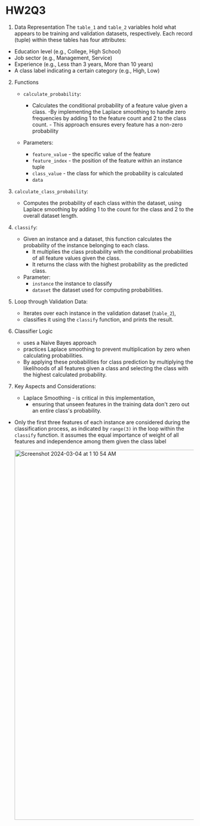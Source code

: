 # HW2Q3

1. Data Representation
The `table_1` and `table_2` variables hold what appears to be training and validation datasets, respectively. Each record (tuple) within these tables has four attributes:
- Education level (e.g., College, High School)
- Job sector (e.g., Management, Service)
- Experience (e.g., Less than 3 years, More than 10 years)
- A class label indicating a certain category (e.g., High, Low)

2. Functions
   - `calculate_probability`:
        - Calculates the conditional probability of a feature value given a class.
            -By implementing the Laplace smoothing to handle zero frequencies by adding 1 to the feature count and 2 to the class count.
               - This approach ensures every feature has a non-zero probability
          
   - Parameters:
     - `feature_value` - the specific value of the feature
     -  `feature_index` - the position of the feature within an instance tuple
     - `class_value` - the class for which the probability is calculated
     - `data` 
   
2. `calculate_class_probability`:
   - Computes the probability of each class within the dataset,
       using Laplace smoothing by adding 1 to the count for the class and 2 to the overall dataset length.
   
3. `classify`:
   - Given an instance and a dataset, this function calculates the probability of the instance belonging to each class.
       - It multiplies the class probability with the conditional probabilities of all feature values given the class.
       - It returns the class with the highest probability as the predicted class.
   - Parameter:
       - `instance` the instance to classify
       - `dataset` the dataset used for computing probabilities.
   
4. Loop through Validation Data:
   - Iterates over each instance in the validation dataset (`table_2`),
   - classifies it using the `classify` function, and prints the result.

5. Classifier Logic
   - uses a Naive Bayes approach
   - practices Laplace smoothing to prevent multiplication by zero when calculating probabilities.
   - By applying these probabilities for class prediction by multiplying the likelihoods of all features given a class and selecting the class with the highest calculated 
     probability.

6. Key Aspects and Considerations:
   -  Laplace Smoothing - is critical in this implementation,
         - ensuring that unseen features in the training data don't zero out an entire class's probability.
- Only the first three features of each instance are considered during the classification process, as indicated by `range(3)` in the loop within the `classify` function.
   it assumes the equal importance of weight of all features and independence among them given the class label


  <img width="987" alt="Screenshot 2024-03-04 at 1 10 54 AM" src="https://github.com/pokemaster720/HW2Q3/assets/84993132/d5996bc4-cb3b-4a55-a2d9-d620477eb7cd">
